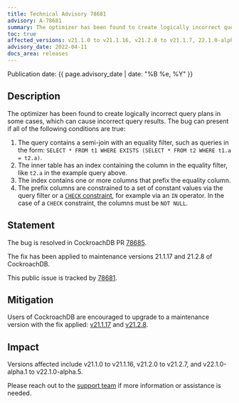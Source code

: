 ```yaml
---
title: Technical Advisory 78681
advisory: A-78681
summary: The optimizer has been found to create logically incorrect query plans in some cases.
toc: true
affected_versions: v21.1.0 to v21.1.16, v21.2.0 to v21.1.7, 22.1.0-alpha.1-22.1.0-alpha.5
advisory_date: 2022-04-11
docs_area: releases
---
```


Publication date: {{ page.advisory_date | date: "%B %e, %Y" }}

## Description

The optimizer has been found to create logically incorrect query plans in some cases, which can cause incorrect query results. The bug can present if all of the following conditions are true:

1. The query contains a semi-join with an equality filter, such as queries in the form: `SELECT * FROM t1 WHERE EXISTS (SELECT * FROM t2 WHERE t1.a = t2.a)`.
2. The inner table has an index containing the column in the equality filter, like `t2.a` in the example query above.
3. The index contains one or more columns that prefix the equality column.
4. The prefix columns are constrained to a set of constant values via the query filter or a [`CHECK` constraint](../v21.2/check.html), for example via an `IN` operator. In the case of a `CHECK` constraint, the columns must be `NOT NULL`.

## Statement

The bug is resolved in CockroachDB PR [78685](https://github.com/cockroachdb/cockroach/pull/78685).

The fix has been applied to maintenance versions 21.1.17 and 21.2.8 of CockroachDB.

This public issue is tracked by [78681](https://github.com/cockroachdb/cockroach/issues/78681).

## Mitigation

Users of CockroachDB are encouraged to upgrade to a maintenance version with the fix applied: [v21.1.17](../releases/v21.1.html/#v21-1-17) and [v21.2.8](../releases/v21.2.html/#v21-2-8).

## Impact

Versions affected include v21.1.0 to v21.1.16, v21.2.0 to v21.2.7, and v22.1.0-alpha.1 to v22.1.0-alpha.5.

Please reach out to the [support team](https://support.cockroachlabs.com/) if more information or assistance is needed.
